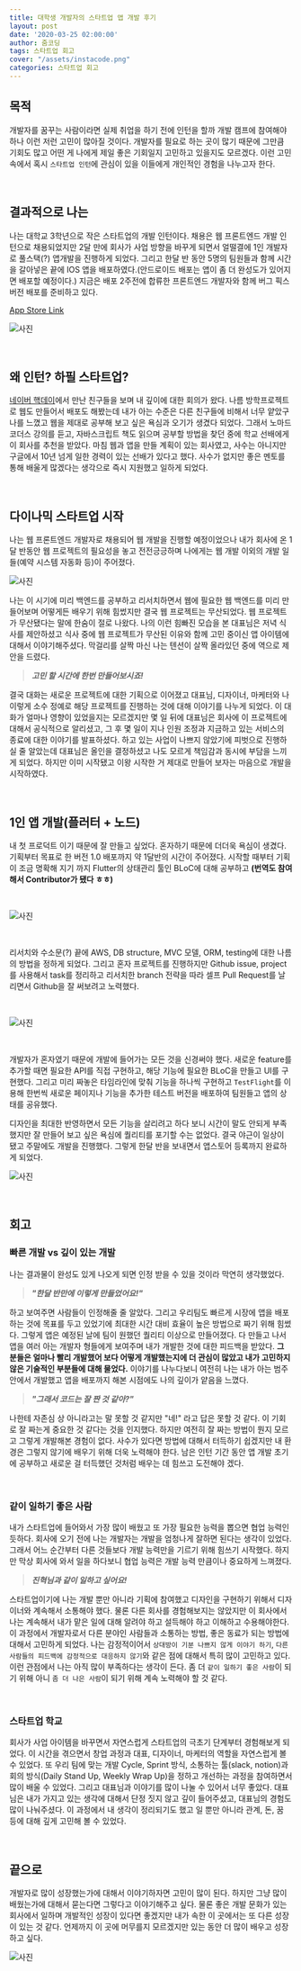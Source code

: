 ```yaml
---
title: 대학생 개발자의 스타트업 앱 개발 후기
layout: post
date: '2020-03-25 02:00:00'
author: 줌코딩
tags: 스타트업 회고
cover: "/assets/instacode.png"
categories: 스타트업 회고
---
```


## 목적

개발자를 꿈꾸는 사람이라면 실제 취업을 하기 전에 인턴을 할까 개발 캠프에 참여해야 하나 이런 저런 고민이 많아질 것이다. 개발자를 필요로 하는 곳이 많기 때문에 그만큼 기회도 많고 어떤 게 나에게 제일 좋은 기회일지 고민하고 있을지도 모르겠다. 이런 고민 속에서 혹시 `스타트업 인턴`에 관심이 있을 이들에게 개인적인 경험을 나누고자 한다.

<br>

## 결과적으로 나는

나는 대학교 3학년으로 작은 스타트업의 개발 인턴이다. 채용은 웹 프론트엔드 개발 인턴으로 채용되었지만 2달 만에 회사가 사업 방향을 바꾸게 되면서 얼떨결에 1인 개발자로 풀스택(?) 앱개발을 진행하게 되었다. 그리고 한달 반 동안 5명의 팀원들과 함께 시간을 갈아넣은 끝에 IOS 앱을 배포하였다.(안드로이드 배포는 앱이 좀 더 완성도가 있어지면 배포할 예정이다.) 지금은 배포 2주전에 합류한 프론트엔드 개발자와 함께 버그 픽스 버전 배포를 준비하고 있다.

[App Store Link](https://apps.apple.com/kr/app/picky-skincare-made-smarter/id1504197356)

![사진](/assets/start-up-app-development-2.png)

<br>

## 왜 인턴? 하필 스타트업?

[네이버 핵데이](https://zoomkoding.github.io/codingtest/naver/2019/10/12/2019-naver-hackday-1.html)에서 만난 친구들을 보며 내 깊이에 대한 회의가 왔다. 나름 방학프로젝트로 웹도 만들어서 배포도 해봤는데 내가 아는 수준은 다른 친구들에 비해서 너무 얕았구나를 느꼈고 웹을 제대로 공부해 보고 싶은 욕심과 오기가 생겼다 되었다. 그래서 노마드 코더스 강의를 듣고, 자바스크립트 책도 읽으며 공부할 방법을 찾던 중에 학교 선배에게 이 회사를 추천을 받았다. 마침 웹과 앱을 만들 계획이 있는 회사였고, 사수는 아니지만 구글에서 10년 넘게 일한 경력이 있는 선배가 있다고 했다. 사수가 없지만 좋은 멘토를 통해 배울게 많겠다는 생각으로 즉시 지원했고 일하게 되었다.

<br>

## 다이나믹 스타트업 시작

나는 웹 프론트엔드 개발자로 채용되어 웹 개발을 진행할 예정이었으나 내가 회사에 온 1달 반동안 웹 프로젝트의 필요성을 놓고 전전긍긍하며 나에게는 웹 개발 이외의 개발 일들(예약 시스템 자동화 등)이 주어졌다.

![사진](/assets/start-up-app-development-1.png)

나는 이 시기에 미리 백엔드를 공부하고 리서치하면서 웹에 필요한 웹 백엔드를 미리 만들어보며 어떻게든 배우기 위해 힘썼지만 결국 웹 프로젝트는 무산되었다. 웹 프로젝트가 무산됐다는 말에 한숨이 절로 나왔다. 나의 이런 힘빠진 모습을 본 대표님은 저녁 식사를 제안하셨고 식사 중에 웹 프로젝트가 무산된 이유와 함께 고민 중이신 앱 아이템에 대해서 이야기해주셨다. 막걸리를 살짝 마신 나는 텐션이 살짝 올라있던 중에 역으로 제안을 드렸다.

> ***고민 할 시간에 한번 만들어보시죠!***

결국 대화는 새로운 프로젝트에 대한 기획으로 이어졌고 대표님, 디자이너, 마케터와 나 이렇게 소수 정예로 해당 프로젝트를 진행하는 것에 대해 이야기를 나누게 되었다. 이 대화가 얼마나 영향이 있었을지는 모르겠지만 몇 일 뒤에 대표님은 회사에 이 프로젝트에 대해서 공식적으로 알리셨고, 그 후 몇 일이 지나 인원 조정과 지금하고 있는 서비스의 종료에 대한 이야기를 발표하셨다. 하고 있는 사업이 나쁘지 않았기에 피벗으로 진행하실 줄 알았는데 대표님은 올인을 결정하셨고 나도 모르게 책임감과 동시에 부담을 느끼게 되었다. 하지만 이미 시작됐고 이왕 시작한 거 제대로 만들어 보자는 마음으로 개발을 시작하였다.

<br>

## 1인 앱 개발(플러터 + 노드)

내 첫 프로덕트 이기 때문에 잘 만들고 싶었다. 혼자하기 때문에 더더욱 욕심이 생겼다. 기획부터 목표로 한 버전 1.0 배포까지 약 1달반의 시간이 주어졌다. 시작할 때부터 기획이 조금 명확해 지기 까지 Flutter의 상태관리 툴인 BLoC에 대해 공부하고 **(번역도 참여해서 Contributor가 됐다 ㅎㅎ)**

<br>

![사진](/assets/start-up-app-development-3.png)

<br>

리서치와 수소문(?) 끝에 AWS, DB structure, MVC 모델, ORM, testing에 대한 나름의 방법을 정하게 되었다. 그리고 혼자 프로젝트를 진행하지만 Github issue, project를 사용해서 task를 정리하고 리서치한 branch 전략을 따라 셀프 Pull Request를 날리면서 Github을 잘 써보려고 노력했다.  

<br>

![사진](/assets/start-up-app-development-4.png)

<br>

개발자가 혼자였기 때문에 개발에 들어가는 모든 것을 신경써야 했다. 새로운 feature를 추가할 때면 필요한 API를 직접 구현하고, 해당 기능에 필요한 BLoC을 만들고 UI를 구현했다. 그리고 미리 짜놓은 타임라인에 맞춰 기능을 하나씩 구현하고 `TestFlight`를 이용해 한번씩 새로운 페이지나 기능을 추가한 테스트 버전을 배포하여 팀원들고 앱의 상태를 공유했다.

디자인을 최대한 반영하면서 모든 기능을 살리려고 하다 보니 시간이 말도 안되게 부족했지만 잘 만들어 보고 싶은 욕심에 퀄리티를 포기할 수는 없었다. 결국 야근이 일상이 됐고 주말에도 개발을 진행했다. 그렇게 한달 반을 보내면서 앱스토어 등록까지 완료하게 되었다.

![사진](/assets/start-up-app-development-6.png)

<br>

## 회고

### 빠른 개발 vs 깊이 있는 개발

나는 결과물이 완성도 있게 나오게 되면 인정 받을 수 있을 것이라 막연히 생각했었다.

> ***"한달 반만에 이렇게 만들었어요!"***

하고 보여주면 사람들이 인정해줄 줄 알았다. 그리고 우리팀도 빠르게 시장에 앱을 배포하는 것에 목표를 두고 있었기에 최대한 시간 대비 효율이 높은 방법으로 짜기 위해 힘썼다. 그렇게 앱은 예정된 날에 팀이 원했던 퀄리티 이상으로 만들어졌다. 다 만들고 나서 앱을 여러 아는 개발자 형들에게 보여주며 내가 개발한 것에 대한 피드백을 받았다. **그 분들은 얼마나 빨리 개발했어 보다 어떻게 개발했는지에 더 관심이 많았고 내가 고민하지 않은 기술적인 부분들에 대해 물었다.** 이야기를 나누다보니 여전히 나는 내가 아는 범주안에서 개발했고 앱을 배포까지 해본 시점에도 나의 깊이가 얕음을 느꼈다.

> ***"그래서 코드는 잘 짠 것 같아?"***

나한테 자존심 상 아니라고는 말 못할 것 같지만 "네!" 라고 답은 못할 것 같다. 이 기회로 잘 짜는게 중요한 것 같다는 것을 인지했다. 하지만 여전히 잘 짜는 방법이 뭔지 모르고 그렇게 개발해본 경험이 없다. 사수가 있다면 방법에 대해서 터득하기 쉽겠지만 내 환경은 그렇지 않기에 배우기 위해 더욱 노력해야 한다. 남은 인턴 기간 동안 앱 개발 초기에 공부하고 새로운 걸 터득했던 것처럼 배우는 데 힘쓰고 도전해야 겠다.

<br>

### 같이 일하기 좋은 사람

내가 스타트업에 들어와서 가장 많이 배웠고 또 가장 필요한 능력을 뽑으면 협업 능력인 듯하다. 회사에 오기 전에 나는 개발자는 개발을 엄청나게 잘하면 된다는 생각이 있었다. 그래서 어느 순간부터 다른 것들보다 개발 능력만을 기르기 위해 힘쓰기 시작했다. 하지만 막상 회사에 와서 일을 하다보니 협업 능력은 개발 능력 만큼이나 중요하게 느껴졌다.

> ***진혁님과 같이 일하고 싶어요!***

스타트업이기에 나는 개발 뿐만 아니라 기획에 참여했고 디자인을 구현하기 위해서 디자이너와 계속해서 소통해야 했다. 물론 다른 회사를 경험해보지는 않았지만 이 회사에서 나는 계속해서 내가 맡은 일에 대해 알려야 하고 설득해야 하고 이해하고 수용해야한다. 이 과정에서 개발자로서 다른 분야인 사람들과 소통하는 방법, 좋은 동료가 되는 방법에 대해서 고민하게 되었다. 나는 감정적이어서 `상대방이 기분 나쁘지 않게 이야기 하기`, `다른 사람들의 피드백에 감정적으로 대응하지 않기`와 같은 점에 대해서 특히 많이 고민하고 있다. 이런 관점에서 나는 아직 많이 부족하다는 생각이 든다. 좀 더 `같이 일하기 좋은 사람`이 되기 위해 아니 `좀 더 나은 사람`이 되기 위해 계속 노력해야 할 것 같다.

<br>

### 스타트업 학교

회사가 사업 아이템을 바꾸면서 자연스럽게 스타트업의 극초기 단계부터 경험해보게 되었다. 이 시간을 겪으면서 창업 과정과 대표, 디자이너, 마케터의 역할을 자연스럽게 볼 수 있었다. 또 우리 팀에 맞는 개발 Cycle, Sprint 방식, 소통하는 툴(slack, notion)과 회의 방식(Daily Stand Up, Weekly Wrap Up)을 정하고 개선하는 과정을 참여하면서 많이 배울 수 있었다. 그리고 대표님과 이야기를 많이 나눌 수 있어서 너무 좋았다. 대표님은 내가 가지고 있는 생각에 대해서 단정 짓지 않고 깊이 들어주셨고, 대표님의 경험도 많이 나눠주셨다. 이 과정에서 내 생각이 정리되기도 했고 일 뿐만 아니라 관계, 돈, 꿈 등에 대해 깊게 고민해 볼 수 있었다.

<br>

## 끝으로

개발자로 많이 성장했는가에 대해서 이야기하자면 고민이 많이 된다. 하지만 그냥 많이 배웠는가에 대해서 묻는다면 그렇다고 이야기해주고 싶다. 물론 좋은 개발 문화가 있는 회사에서 일하며 개발적인 성장이 있다면 좋겠지만 내가 속한 이 곳에서는 또 다른 성장이 있는 것 같다. 언제까지 이 곳에 머무를지 모르겠지만 있는 동안 더 많이 배우고 성장하고 싶다.

![사진](/assets/start-up-app-development-7.JPG)
